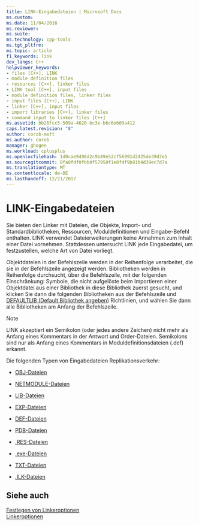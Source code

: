 ```yaml
---
title: LINK-Eingabedateien | Microsoft Docs
ms.custom: 
ms.date: 11/04/2016
ms.reviewer: 
ms.suite: 
ms.technology: cpp-tools
ms.tgt_pltfrm: 
ms.topic: article
f1_keywords: link
dev_langs: C++
helpviewer_keywords:
- files [C++], LINK
- module definition files
- resources [C++], linker files
- LINK tool [C++], input files
- module definition files, linker files
- input files [C++], LINK
- linker [C++], input files
- import libraries [C++], linker files
- command input to linker files [C++]
ms.assetid: bb26fcc5-509a-4620-bc3e-b6c6e603a412
caps.latest.revision: "8"
author: corob-msft
ms.author: corob
manager: ghogen
ms.workload: cplusplus
ms.openlocfilehash: 1d0cae9498d2c9b49e52cf56991d2425de39d7e1
ms.sourcegitcommit: 8fa8fdf0fbb4f57950f1e8f4f9b81b4d39ec7d7a
ms.translationtype: MT
ms.contentlocale: de-DE
ms.lasthandoff: 12/21/2017
---
```

# <a name="link-input-files"></a>LINK-Eingabedateien
Sie bieten den Linker mit Dateien, die Objekte, Import- und Standardbibliotheken, Ressourcen, Moduldefinitionen und Eingabe-Befehl enthalten. LINK verwendet Dateierweiterungen keine Annahmen zum Inhalt einer Datei vornehmen. Stattdessen untersucht LINK jede Eingabedatei, um festzustellen, welche Art von Datei vorliegt.  
  
 Objektdateien in der Befehlszeile werden in der Reihenfolge verarbeitet, die sie in der Befehlszeile angezeigt werden. Bibliotheken werden in Reihenfolge durchsucht, über die Befehlszeile, mit der folgenden Einschränkung: Symbole, die nicht aufgelöste beim Importieren einer Objektdatei aus einer Bibliothek in diese Bibliothek zuerst gesucht, und klicken Sie dann die folgenden Bibliotheken aus der Befehlszeile und [DEFAULTLIB (Default Bibliothek angeben)](../../build/reference/defaultlib-specify-default-library.md) Richtlinien, und wählen Sie dann alle Bibliotheken am Anfang der Befehlszeile.  
  
> [!NOTE]
>  LINK akzeptiert ein Semikolon (oder jedes andere Zeichen) nicht mehr als Anfang eines Kommentars in der Antwort und Order-Dateien. Semikolons sind nur als Anfang eines Kommentars in Moduldefinitionsdateien (.def) erkannt.  
  
 Die folgenden Typen von Eingabedateien Replikationsverkehr:  
  
-   [OBJ-Dateien](../../build/reference/dot-obj-files-as-linker-input.md)  
  
-   [NETMODULE-Dateien](../../build/reference/netmodule-files-as-linker-input.md)  
  
-   [LIB-Dateien](../../build/reference/dot-lib-files-as-linker-input.md)  
  
-   [EXP-Dateien](../../build/reference/dot-exp-files-as-linker-input.md)  
  
-   [DEF-Dateien](../../build/reference/dot-def-files-as-linker-input.md)  
  
-   [PDB-Dateien](../../build/reference/dot-pdb-files-as-linker-input.md)  
  
-   [.RES-Dateien](../../build/reference/dot-res-files-as-linker-input.md)  
  
-   [.exe-Dateien](../../build/reference/dot-exe-files-as-linker-input.md)  
  
-   [TXT-Dateien](../../build/reference/dot-txt-files-as-linker-input.md)  
  
-   [.ILK-Dateien](../../build/reference/dot-ilk-files-as-linker-input.md)  
  
## <a name="see-also"></a>Siehe auch  
 [Festlegen von Linkeroptionen](../../build/reference/setting-linker-options.md)   
 [Linkeroptionen](../../build/reference/linker-options.md)